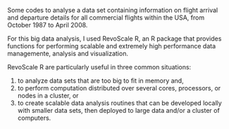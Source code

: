 Some codes to analyse a data set containing information on flight arrival and departure details for all commercial flights within the USA, from October 1987 to April 2008.

For this big data analysis, I used RevoScale R, an R package that provides functions for performing scalable and extremely high performance data managemente, analysis and visualization.

RevoScale R are particularly useful in three common situations:

1) to analyze data sets that are too big to fit in memory and,
2) to perform computation distributed over several cores, processors, or nodes in a cluster, or
3) to create scalable data analysis routines that can be developed locally with smaller data sets, then deployed to large data and/or a cluster of computers.
